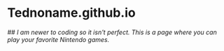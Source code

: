 # Tednoname.github.io
*## I am newer to coding so it isn't perfect.*
*This is a page where you can play your favorite Nintendo games.*
